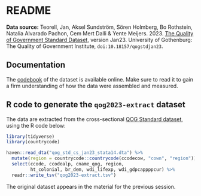 # README

__Data source:__ Teorell, Jan, Aksel Sundström, Sören Holmberg, Bo Rothstein, Natalia Alvarado Pachon, Cem Mert Dalli & Yente Meijers. 2023. [The Quality of Government Standard Dataset][qog], version Jan23. University of Gothenburg: The Quality of Government Institute, `doi:10.18157/qogstdjan23`.

[qog]: https://www.gu.se/en/quality-government

## Documentation

The [codebook][codebook] of the dataset is available online. Make sure to read it to gain a firm understanding of how the data were assembled and measured.

[codebook]: https://www.qogdata.pol.gu.se/data/std_codebook_jan23.pdf

## R code to generate the `qog2023-extract` dataset

The data are extracted from the cross-sectional [QOG Standard dataset][qog], using the R code below:

```r
library(tidyverse)
library(countrycode)

haven::read_dta("qog_std_cs_jan23_stata14.dta") %>% 
  mutate(region = countrycode::countrycode(ccodecow, "cown", "region")) %>% 
  select(ccode, ccodealp, cname_qog, region,
         ht_colonial, br_dem, wdi_lifexp, wdi_gdpcappppcur) %>% 
  readr::write_tsv("qog2023-extract.tsv")
```

The original dataset appears in the material for the previous session.
